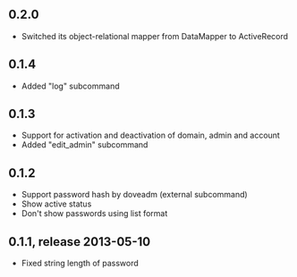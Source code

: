 ## 0.2.0
 * Switched its object-relational mapper from DataMapper to ActiveRecord

## 0.1.4
 * Added "log" subcommand

## 0.1.3
 * Support for activation and deactivation of domain, admin and account
 * Added "edit_admin" subcommand

## 0.1.2
 * Support password hash by doveadm (external subcommand)
 * Show active status
 * Don't show passwords using list format

## 0.1.1, release 2013-05-10
 * Fixed string length of password
